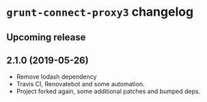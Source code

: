 # `grunt-connect-proxy3` changelog

## Upcoming release

## 2.1.0 (2019-05-26)

-   Remove lodash dependency
-   Travis CI, Renovatebot and some automation.
-   Project forked again, some additional patches and bumped deps.

